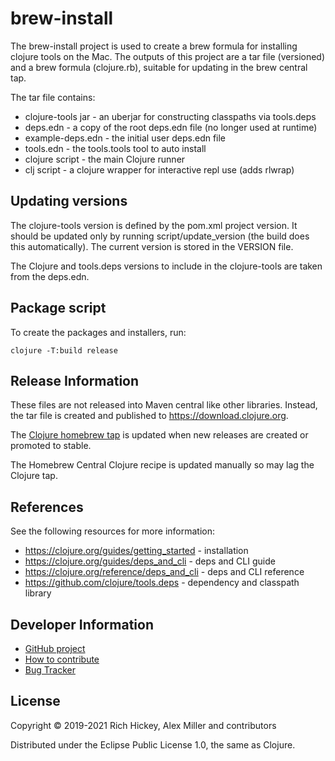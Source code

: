 brew-install
=====================================

The brew-install project is used to create a brew formula for installing
clojure tools on the Mac. The outputs of this project are a tar file
(versioned) and a brew formula (clojure.rb), suitable for updating in the 
brew central tap.

The tar file contains:

* clojure-tools jar - an uberjar for constructing classpaths via tools.deps
* deps.edn - a copy of the root deps.edn file (no longer used at runtime)
* example-deps.edn - the initial user deps.edn file
* tools.edn - the tools.tools tool to auto install
* clojure script - the main Clojure runner
* clj script - a clojure wrapper for interactive repl use (adds rlwrap)

## Updating versions

The clojure-tools version is defined by the pom.xml project version. It 
should be updated only by running script/update_version (the build does
this automatically). The current version is stored in the VERSION file.

The Clojure and tools.deps versions to include in the clojure-tools are
taken from the deps.edn.

## Package script

To create the packages and installers, run:

```
clojure -T:build release
```

## Release Information

These files are not released into Maven central like other libraries. Instead, the tar
file is created and published to https://download.clojure.org.

The [Clojure homebrew tap](https://github.com/clojure/homebrew-tools) is updated when new releases
are created or promoted to stable.

The Homebrew Central Clojure recipe is updated manually so may lag the Clojure tap.

## References

See the following resources for more information:

* https://clojure.org/guides/getting_started - installation
* https://clojure.org/guides/deps_and_cli - deps and CLI guide
* https://clojure.org/reference/deps_and_cli - deps and CLI reference
* https://github.com/clojure/tools.deps - dependency and classpath library

## Developer Information

* [GitHub project](https://github.com/clojure/brew-install)
* [How to contribute](https://clojure.org/community/contributing)
* [Bug Tracker](https://clojure.atlassian.net/browse/TDEPS)

## License

Copyright © 2019-2021 Rich Hickey, Alex Miller and contributors

Distributed under the Eclipse Public License 1.0, the same as Clojure.
